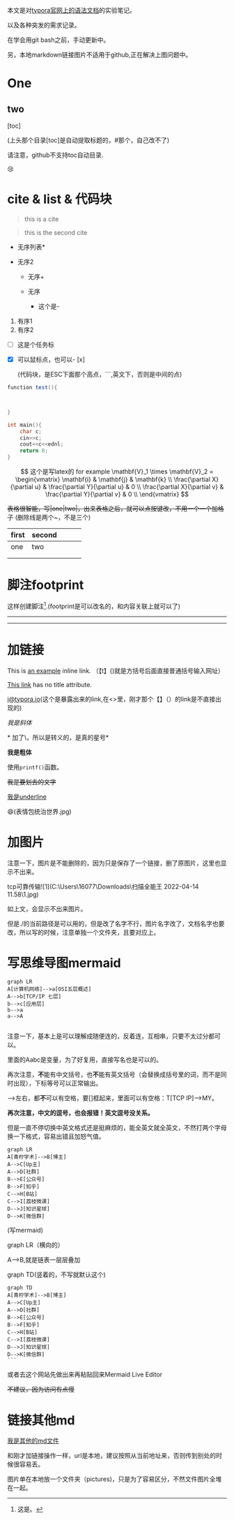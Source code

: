 本文是对[typora官网上的语法文档](https://support.typoraio.cn/zh/Markdown-Reference/)的实验笔记。

以及各种突发的需求记录。

在学会用git bash之前，手动更新中。

另，本地markdown链接图片不适用于github,正在解决上图问题中。

# One 

## two

[toc]

(上头那个目录[toc]是自动提取标题的，#那个，自己改不了)

请注意，github不支持toc自动目录.

:cry:

# cite & list & 代码块



> 
>
> this is a cite

> this is the second cite
>
> 

* 无序列表*

* 无序2

  + 无序+

  + 无序

    - 这个是-

      



1. 有序1
2. 有序2

- [ ] 这是个任务标

- [x] 可以鼠标点，也可以- [x]

  (代码块，是ESC下面那个高点，```,英文下，否则是中间的点)

```java
function test(){



}
```

```c++
int main(){
    char c;
    cin>>c;
    cout<<c<<ednl;
    return 0;
}
```

$$
这个是写latex的
for example
\mathbf{V}_1 \times \mathbf{V}_2 =  \begin{vmatrix} 
\mathbf{i} & \mathbf{j} & \mathbf{k} \\
\frac{\partial X}{\partial u} &  \frac{\partial Y}{\partial u} & 0 \\
\frac{\partial X}{\partial v} &  \frac{\partial Y}{\partial v} & 0 \\
\end{vmatrix}
$$

~~表格很智能，写|one|two|，出来表格之后，就可以点按键改，不用一个一个加格子~~
(删除线是两个~，不是三个)


| first | second |      |      |      |
| ----- | ------ | ---- | ---- | ---- |
| one   | two    |      |      |      |
|       |        |      |      |      |
|       |        |      |      |      |

# 脚注footprint


这样创建脚注[^one].(footprint是可以改名的，和内容关联上就可以了)

[^one]: 这是。

***

---



# 加链接

This is [an example](http://example.com/ "Title") inline link. （【t】()就是方括号后面直接普通括号输入网址）

[This link](http://example.net/) has no title attribute.

<i@typora.io>(这个是暴露出来的link,在<>里，刚才那个【】（）的link是不直接出现的)

*我是斜体*

\* 加了\，所以是转义的，是真的星号\*

**我是粗体**

使用`printf()`函数。

~~我是要划去的文字~~

<u>我是underline</u>

:smile:(表情包统治世界.jpg)

# 加图片

注意一下，图片是不能删除的，因为只是保存了一个链接，删了原图片，这里也显示不出来。

tcp可靠传输![1](C:\Users\16077\Downloads\扫描全能王 2022-04-14 11.58\1.jpg)

如上文，会显示不出来图片。



但是./的当前路径是可以用的，但是改了名字不行，图片名字改了，文档名字也要改，所以写的时候，注意单独一个文件夹，且要对应上。



# 写思维导图mermaid

```mermaid
graph LR
A[计算机网络]-->a[OSI五层概述]
A-->b[TCP/IP 七层]
b-->c[应用层]
b-->a
a-->A


```

注意一下，基本上是可以理解成随便连的，反着连，互相串，只要不太过分都可以。

里面的Aabc是变量，为了好复用，直接写名也是可以的。

再次注意，**不**能有中文括号，也**不**能有英文括号（会替换成括号里的词，而不是同时出现），下标等号可以正常输出。

-->左右，都**不**可以有空格，要[]框起来，里面可以有空格：T[TCP IP]-->MY。

**再次注意，中文的逗号，也会报错！英文逗号没关系。**

但是一直不停切换中英文格式还是挺麻烦的，能全英文就全英文，不然打两个字母换一下格式，容易出错且加怒气值。

```mermaid
graph LR
A[青柠学术]-->B[博主]
A-->C[Up主]
A-->D[社群]
B-->E[公众号]
B-->F[知乎]
C-->H[B站]
C-->I[荔枝微课]
D-->J[知识星球]
D-->K[微信群]

```

(写mermaid)

graph LR（横向的）

A-->B,就是链表一层层叠加

graph TD(竖着的，不写就默认这个)

````mermaid
graph TD
A[青柠学术]-->B[博主]
A-->C[Up主]
A-->D[社群]
B-->E[公众号]
B-->F[知乎]
C-->H[B站]
C-->I[荔枝微课]
D-->J[知识星球]
D-->K[微信群]
```
````

或者去这个网站先做出来再粘贴回来Mermaid Live Editor

~~不建议，因为访问有点慢~~



# 链接其他md

[我是其他的md文件](./图片.md)

和刚才加链接操作一样，url是本地，建议按照从当前地址来，否则传到别处的时候很容易丢。

图片单在本地放一个文件夹（pictures)，只是为了容易区分，不然文件图片全堆在一起。
